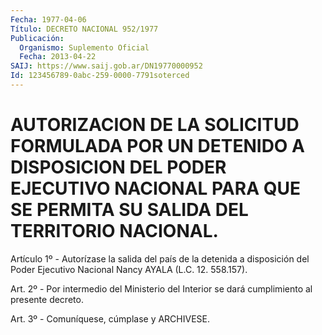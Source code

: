 ```yaml
---
Fecha: 1977-04-06
Título: DECRETO NACIONAL 952/1977
Publicación:
  Organismo: Suplemento Oficial
  Fecha: 2013-04-22
SAIJ: https://www.saij.gob.ar/DN19770000952
Id: 123456789-0abc-259-0000-7791soterced
---
```

# AUTORIZACION DE LA SOLICITUD FORMULADA POR UN DETENIDO A DISPOSICION DEL PODER EJECUTIVO NACIONAL PARA QUE SE PERMITA SU SALIDA DEL TERRITORIO NACIONAL.

<a id="1"></a>
Artículo 1º - Autorízase la salida del país de la detenida a disposición del Poder Ejecutivo Nacional Nancy AYALA (L.C. 12. 558.157).

<a id="2"></a>
Art. 2º - Por intermedio del Ministerio del Interior se dará cumplimiento al presente decreto.

<a id="3"></a>
Art. 3º - Comuníquese, cúmplase y ARCHIVESE.
